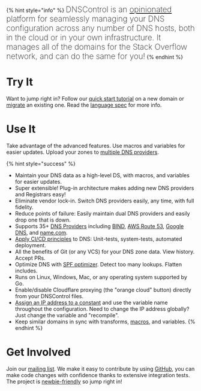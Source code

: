 {% hint style="info" %}
<span style="font-size: 21px; font-weight: 200;">DNSControl is an <a href="https://docs.dnscontrol.org/developer-info/opinions">opinionated</a> platform for seamlessly managing your DNS configuration across any number of DNS hosts, both in the cloud or in your own infrastructure. It manages all of the domains for the Stack Overflow network, and can do the same for you!</span>
{% endhint %}

# Try It

Want to jump right in? Follow our [quick start tutorial](getting-started.md) on a new domain or [migrate](migrating.md) an existing one. Read the [language spec](js.md) for more info.

# Use It

Take advantage of the advanced features. Use macros and variables for easier updates. Upload your zones to [multiple DNS providers](providers.md).

{% hint style="success" %}
* Maintain your DNS data as a high-level DS, with macros, and variables for easier updates.
* Super extensible! Plug-in architecture makes adding new DNS providers and Registrars easy!
* Eliminate vendor lock-in. Switch DNS providers easily, any time, with full fidelity.
* Reduce points of failure: Easily maintain dual DNS providers and easily drop one that is down.
* Supports 35+ [DNS Providers](providers.md) including [BIND](providers/bind.md), [AWS Route 53](providers/route53.md), [Google DNS](providers/gcloud.md), and [name.com](providers/namedotcom.md).
* [Apply CI/CD principles](ci-cd-gitlab.md) to DNS: Unit-tests, system-tests, automated deployment.
* All the benefits of Git (or any VCS) for your DNS zone data. View history. Accept PRs.
* Optimize DNS with [SPF optimizer](language-reference/domain/SPF_BUILDER.md). Detect too many lookups. Flatten includes.
* Runs on Linux, Windows, Mac, or any operating system supported by Go.
* Enable/disable Cloudflare proxying (the "orange cloud" button) directly from your DNSControl files.
* [Assign an IP address to a constant](examples.md#variables-for-common-ip-addresses) and use the variable name throughout the configuration. Need to change the IP address globally? Just change the variable and "recompile".
* Keep similar domains in sync with transforms, [macros](examples.md#macro-to-for-repeated-records), and variables.
{% endhint %}

# Get Involved

Join our [mailing list](https://groups.google.com/g/dnscontrol-discuss). We make it easy to contribute by using [GitHub](https://github.com/StackExchange/dnscontrol), you can make code changes with confidence thanks to extensive integration tests. The project is [newbie-friendly](https://everythingsysadmin.com/2017/08/go-get-up-to-speed.html) so jump right in!
